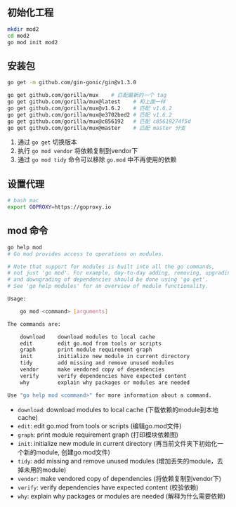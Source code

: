 
## 初始化工程

```bash
mkdir mod2
cd mod2
go mod init mod2
```

## 安装包

```bash
go get -m github.com/gin-gonic/gin@v1.3.0

go get github.com/gorilla/mux    # 匹配最新的一个 tag
go get github.com/gorilla/mux@latest    # 和上面一样
go get github.com/gorilla/mux@v1.6.2    # 匹配 v1.6.2
go get github.com/gorilla/mux@e3702bed2 # 匹配 v1.6.2
go get github.com/gorilla/mux@c856192   # 匹配 c85619274f5d
go get github.com/gorilla/mux@master    # 匹配 master 分支
```

1. 通过 `go get` 切换版本
2. 执行 `go mod vendor` 将依赖复制到vendor下
3. 通过 `go mod tidy` 命令可以移除 `go.mod` 中不再使用的依赖

## 设置代理

```bash
# bash mac
export GOPROXY=https://goproxy.io
```

## mod 命令

```bash
go help mod
# Go mod provides access to operations on modules.

# Note that support for modules is built into all the go commands,
# not just 'go mod'. For example, day-to-day adding, removing, upgrading,
# and downgrading of dependencies should be done using 'go get'.
# See 'go help modules' for an overview of module functionality.

Usage:

	go mod <command> [arguments]

The commands are:

	download    download modules to local cache
	edit        edit go.mod from tools or scripts
	graph       print module requirement graph
	init        initialize new module in current directory
	tidy        add missing and remove unused modules
	vendor      make vendored copy of dependencies
	verify      verify dependencies have expected content
	why         explain why packages or modules are needed

Use "go help mod <command>" for more information about a command.
```

- `download`: download modules to local cache (下载依赖的module到本地cache)
- `edit`: edit go.mod from tools or scripts (编辑go.mod文件)
- `graph`: print module requirement graph (打印模块依赖图)
- `init`: initialize new module in current directory (再当前文件夹下初始化一个新的module, 创建go.mod文件)
- `tidy`: add missing and remove unused modules (增加丢失的module，去掉未用的module)
- `vendor`: make vendored copy of dependencies (将依赖复制到vendor下)
- `verify`: verify dependencies have expected content (校验依赖)
- `why`: explain why packages or modules are needed (解释为什么需要依赖)
